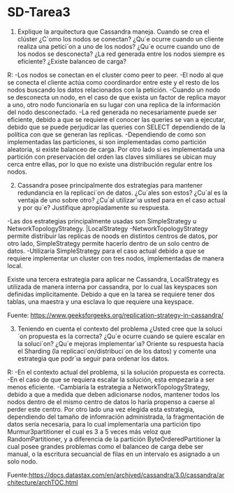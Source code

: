 # SD-Tarea3
1. Explique la arquitectura que Cassandra maneja. Cuando se crea el clúster ¿C´omo los nodos se conectan? ¿Qu´e
ocurre cuando un cliente realiza una petici´on a uno de los nodos? ¿Qu´e ocurre cuando uno de los nodos se desconecta?
¿La red generada entre los nodos siempre es eficiente? ¿Existe balanceo de carga?

R:
-Los nodos se conectan en el cluster como peer to peer.
-El nodo al que se conecta el cliente actúa como coordinardor entre este y el resto de los nodos buscando los datos relacionados con la petición.
-Cuando un nodo se desconecta un nodo, en el caso de que exista un factor de replica mayor a uno, otro nodo funcionaría en su lugar con una replica de la información del nodo desconectado.
-La red generada no necesariamente puede ser eficiente, debido a que se requiere el conocer las queries se van a ejecutar, debido que se puede perjudicar las queries con SELECT dependiendo de la política con que se generan las replicas.
-Dependiendo de como son implementadas las particiones, si son implementadas como partición aleatoria, si existe balanceo de carga. Por otro lado si es implementada una partición con preservación del orden las claves similiares se ubican muy cerca entre ellas, por lo que no existe una distribución regular entre los nodos.


2. Cassandra posee principalmente dos estrategias para mantener redundancia en la replicaci´on de datos. ¿Cu´ales son
estos? ¿Cu´al es la ventaja de uno sobre otro? ¿Cu´al utilizar´ıa usted para en el caso actual y por qu´e? Justifique
apropiadamente su respuesta.

-Las dos estrategias principalmente usadas son SimpleStrategy u NetworkTopologyStrategy. |LocalStrategy
-NetworkTopologyStrategy permite distribuir las replicas de noods en distintos centros de datos, por otro lado, SimpleStrategy permite hacerlo dentro de un solo centro de datos.
-Utilizaría SimpleStrategy para el caso actual debido a que se requiere implementar un cluster con tres nodos, implementadas de manera local. 

Existe una tercera estrategia para aplicar ne Cassandra, LocalStrategy  es utilizada de manera interna por cassandra, por lo cual las keyspaces son definidas implicitamente. Debido a que en la tarea se requiere tener dos tablas, una maestra y una esclava lo que requiere una keyspace.

Fuente: https://www.geeksforgeeks.org/replication-strategy-in-cassandra/

3. Teniendo en cuenta el contexto del problema ¿Usted cree que la soluci´on propuesta es la correcta? ¿Qu´e ocurre
cuando se quiere escalar en la soluci´on? ¿Qu´e mejoras implementar´ıa? Oriente su respuesta hacia el Sharding (la
replicaci´on/distribuci´on de los datos) y comente una estrategia que podr´ıa seguir para ordenar los datos.

R:
-En el contexto actual del problema, si la solución propuesta es correcta.
-En el caso de que se requiera escalar la solución, esta empezaría a ser menos eficiente.
-Cambiaría la estrategia a NetworkTopologyStrategy, debido a que a medida que deben adicionarse nodos, mantener todos los nodos dentro de el mismo centro de datos lo haría propenso a caerse al perder este centro. Por otro lado una vez elegida esta estrategia, dependiendo del tamaño de infomración administrada, la fragmentación de datos sería necesaria, para lo cual implementaría una partición tipo Murmur3partitioner el cual es 3 a 5 veces más veloz que RandomPartitioner, y a diferencia de la partición ByteOrderedPartitioner
la cual posee grandes problemas como el balanceo de carga debe ser manual, o la escritura secuancial de filas en un intervalo es asignado a un solo nodo.

Fuente:https://docs.datastax.com/en/archived/cassandra/3.0/cassandra/architecture/archTOC.html

